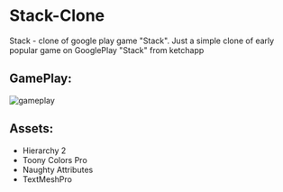 # Stack-Clone

Stack - clone of google play game "Stack". Just a simple clone of early popular game on GooglePlay "Stack" from ketchapp

## GamePlay:
 
![gameplay](https://github.com/cyberfrogg/Stack-Clone/blob/develop/readme/stack-game-clone-gameplay.gif?raw=true)

## Assets:
* Hierarchy 2
* Toony Colors Pro
* Naughty Attributes
* TextMeshPro